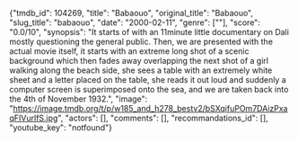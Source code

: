 {"tmdb_id": 104269, "title": "Babaouo", "original_title": "Babaouo", "slug_title": "babaouo", "date": "2000-02-11", "genre": [""], "score": "0.0/10", "synopsis": "It starts of with an 11minute little documentary on Dali mostly questioning the general public. Then, we are presented with the actual movie itself, it starts with an extreme long shot of a scenic background which then fades away overlapping the next shot of a girl walking along the beach side, she sees a table with an extremely white sheet and a letter placed on the table, she reads it out loud and suddenly a computer screen is superimposed onto the sea, and we are taken back into the 4th of November 1932.", "image": "https://image.tmdb.org/t/p/w185_and_h278_bestv2/bSXqifuPOm7DAizPxaqFIVurlfS.jpg", "actors": [], "comments": [], "recommandations_id": [], "youtube_key": "notfound"}